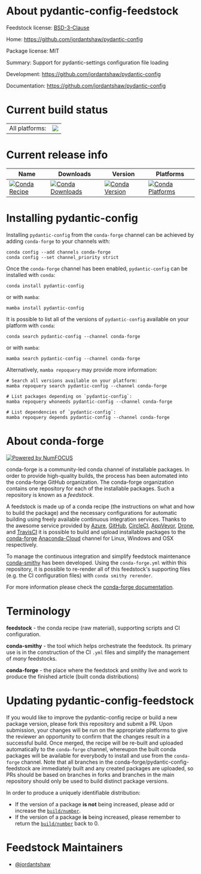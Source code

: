 About pydantic-config-feedstock
===============================

Feedstock license: [BSD-3-Clause](https://github.com/conda-forge/pydantic-config-feedstock/blob/main/LICENSE.txt)

Home: https://github.com/jordantshaw/pydantic-config

Package license: MIT

Summary: Support for pydantic-settings configuration file loading

Development: https://github.com/jordantshaw/pydantic-config

Documentation: https://github.com/jordantshaw/pydantic-config

Current build status
====================


<table><tr><td>All platforms:</td>
    <td>
      <a href="https://dev.azure.com/conda-forge/feedstock-builds/_build/latest?definitionId=19831&branchName=main">
        <img src="https://dev.azure.com/conda-forge/feedstock-builds/_apis/build/status/pydantic-config-feedstock?branchName=main">
      </a>
    </td>
  </tr>
</table>

Current release info
====================

| Name | Downloads | Version | Platforms |
| --- | --- | --- | --- |
| [![Conda Recipe](https://img.shields.io/badge/recipe-pydantic--config-green.svg)](https://anaconda.org/conda-forge/pydantic-config) | [![Conda Downloads](https://img.shields.io/conda/dn/conda-forge/pydantic-config.svg)](https://anaconda.org/conda-forge/pydantic-config) | [![Conda Version](https://img.shields.io/conda/vn/conda-forge/pydantic-config.svg)](https://anaconda.org/conda-forge/pydantic-config) | [![Conda Platforms](https://img.shields.io/conda/pn/conda-forge/pydantic-config.svg)](https://anaconda.org/conda-forge/pydantic-config) |

Installing pydantic-config
==========================

Installing `pydantic-config` from the `conda-forge` channel can be achieved by adding `conda-forge` to your channels with:

```
conda config --add channels conda-forge
conda config --set channel_priority strict
```

Once the `conda-forge` channel has been enabled, `pydantic-config` can be installed with `conda`:

```
conda install pydantic-config
```

or with `mamba`:

```
mamba install pydantic-config
```

It is possible to list all of the versions of `pydantic-config` available on your platform with `conda`:

```
conda search pydantic-config --channel conda-forge
```

or with `mamba`:

```
mamba search pydantic-config --channel conda-forge
```

Alternatively, `mamba repoquery` may provide more information:

```
# Search all versions available on your platform:
mamba repoquery search pydantic-config --channel conda-forge

# List packages depending on `pydantic-config`:
mamba repoquery whoneeds pydantic-config --channel conda-forge

# List dependencies of `pydantic-config`:
mamba repoquery depends pydantic-config --channel conda-forge
```


About conda-forge
=================

[![Powered by
NumFOCUS](https://img.shields.io/badge/powered%20by-NumFOCUS-orange.svg?style=flat&colorA=E1523D&colorB=007D8A)](https://numfocus.org)

conda-forge is a community-led conda channel of installable packages.
In order to provide high-quality builds, the process has been automated into the
conda-forge GitHub organization. The conda-forge organization contains one repository
for each of the installable packages. Such a repository is known as a *feedstock*.

A feedstock is made up of a conda recipe (the instructions on what and how to build
the package) and the necessary configurations for automatic building using freely
available continuous integration services. Thanks to the awesome service provided by
[Azure](https://azure.microsoft.com/en-us/services/devops/), [GitHub](https://github.com/),
[CircleCI](https://circleci.com/), [AppVeyor](https://www.appveyor.com/),
[Drone](https://cloud.drone.io/welcome), and [TravisCI](https://travis-ci.com/)
it is possible to build and upload installable packages to the
[conda-forge](https://anaconda.org/conda-forge) [Anaconda-Cloud](https://anaconda.org/)
channel for Linux, Windows and OSX respectively.

To manage the continuous integration and simplify feedstock maintenance
[conda-smithy](https://github.com/conda-forge/conda-smithy) has been developed.
Using the ``conda-forge.yml`` within this repository, it is possible to re-render all of
this feedstock's supporting files (e.g. the CI configuration files) with ``conda smithy rerender``.

For more information please check the [conda-forge documentation](https://conda-forge.org/docs/).

Terminology
===========

**feedstock** - the conda recipe (raw material), supporting scripts and CI configuration.

**conda-smithy** - the tool which helps orchestrate the feedstock.
                   Its primary use is in the construction of the CI ``.yml`` files
                   and simplify the management of *many* feedstocks.

**conda-forge** - the place where the feedstock and smithy live and work to
                  produce the finished article (built conda distributions)


Updating pydantic-config-feedstock
==================================

If you would like to improve the pydantic-config recipe or build a new
package version, please fork this repository and submit a PR. Upon submission,
your changes will be run on the appropriate platforms to give the reviewer an
opportunity to confirm that the changes result in a successful build. Once
merged, the recipe will be re-built and uploaded automatically to the
`conda-forge` channel, whereupon the built conda packages will be available for
everybody to install and use from the `conda-forge` channel.
Note that all branches in the conda-forge/pydantic-config-feedstock are
immediately built and any created packages are uploaded, so PRs should be based
on branches in forks and branches in the main repository should only be used to
build distinct package versions.

In order to produce a uniquely identifiable distribution:
 * If the version of a package **is not** being increased, please add or increase
   the [``build/number``](https://docs.conda.io/projects/conda-build/en/latest/resources/define-metadata.html#build-number-and-string).
 * If the version of a package **is** being increased, please remember to return
   the [``build/number``](https://docs.conda.io/projects/conda-build/en/latest/resources/define-metadata.html#build-number-and-string)
   back to 0.

Feedstock Maintainers
=====================

* [@jordantshaw](https://github.com/jordantshaw/)

